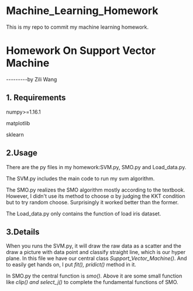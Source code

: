 # Machine_Learning_Homework
This is my repo to commit my machine learning homework.
# Homework On Support Vector Machine
---------by Zili Wang

## 1. Requirements
numpy>=1.16.1

matplotlib

sklearn

## 2.Usage
There are the py files in my homework:SVM.py, SMO.py and Load_data.py.

The SVM.py includes the main code to run my svm algorithm.

The SMO.py realizes the SMO algorithm mostly according to the textbook. However, I didn't use its method to choose α by judging the KKT condition but to try random
choose. Surprisingly it worked better than the former.

The Load_data.py only contains the function of load iris dataset.

## 3.Details

When you runs the SVM.py, it will draw the raw data as a scatter and the draw a picture with data point and classify straight line, which is our hyper plane.
In this file we have our central class *Support_Vector_Machine()*. And to easily get hands on, I put *fit(), pridict()* method in it.

In SMO.py the central function is *smo()*. Above it are some small function like *clip() and select_j()* to complete the fundamental functions of SMO.
